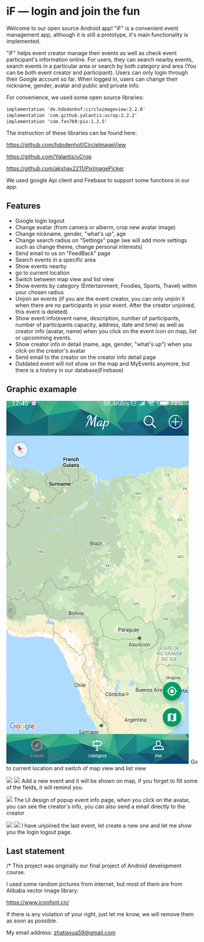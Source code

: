 # iF — login and join the fun

Welcome to our open source Android app! "iF" is a convenient event management app, although it is still a prototype, it's main functionality is implemented. 

"iF" helps event creator manage their events as well as check event participant's information online. For users, they can search nearby events, search events in a particular area or search by both category and area (You can be both event creator and participant). Users can only login through their Google account so far. When logged in, users can change their nickname, gender, avatar and public and private info.

For convenience, we used some open source libraries:
```
implementation 'de.hdodenhof:circleimageview:2.2.0'
implementation 'com.github.yalantis:ucrop:2.2.2'
implementation 'com.fxn769:pix:1.2.5'
```
The instruction of these libraries can be found here:

https://github.com/hdodenhof/CircleImageView

https://github.com/Yalantis/uCrop

https://github.com/akshay2211/PixImagePicker

We used google Api client and Firebase to support some functions in our app.

## Features
- Google login logout
- Change avatar (from camera or alberm, crop new avatar image)
- Change nickname, gender, "what's up", age
- Change search radius on "Settings" page (we will add more settings such as change theme, change personal interests)
- Send email to us on "FeedBack" page
- Search events in a specific area
- Show events nearby
- go to current location
- Switch between map view and list view
- Show events by category (Entertainment, Foodies, Sports, Travel) within your chosen radius
- Unjoin an events (if you are the event creator, you can only unjoin it when there are no participants in your event. After the creator unjoined, this event is deleted)
- Show event info(event name, description, number of participants, number of participants capacity, address, date and time) as well as creator info (avatar, name) when you click on the event icon on map, list or upcomming events.
- Show creator info in detail (name, age, gender, "what's up") when you click on the creator's avatar
- Send email to the creator on the creator info detail page
- Outdated event will not show on the map and MyEvents anymore, but there is a history in our database(Firebase)

## Graphic examaple

![](20190104_174023.gif)
Go to current location and switch of map view and list view

![](20190104_174143.gif) 
![](20190104_174325.gif)
Add a new event and it will be shown on map, if you forget to fill some of the fields, it will remind you.

![](20190104_174500.gif)
The UI design of popup event info page, when you click on the avatar, you can see the creator's info, you can also send a email directly to the creator

![](20190104_184136.gif)
![](20190104_184257.gif)
I have unjoined the last event, let create a new one and let me show you the login logout page.

## Last statement

/* This project was originally our final project of Android development course.

   I used some random pictures from internet, but most of them are from Alibaba vector image library:

   https://www.iconfont.cn/
   
   If there is any violation of your right, just let me know, we will remove them as soon as possible.
   
   My email address: zhatiayua59@gmail.com

